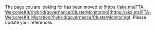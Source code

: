 The page you are looking for has been moved to [https://aka.ms/FTA-WelcomeKit//hybrid/governance/ClusterMonitoring](https://aka.ms/FTA-WelcomeKit_Migration//hybrid/governance/ClusterMonitoring). Please update your references.
